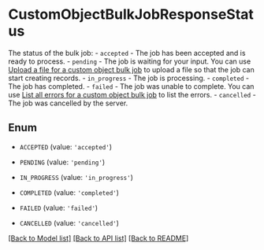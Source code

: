 # CustomObjectBulkJobResponseStatus

The status of the bulk job:  - `accepted` - The job has been accepted and is ready to process. - `pending` - The job is waiting for your input. You can use [Upload a file for a custom object bulk job](https://www.zuora.com/developer/api-references/api/operation/Post_UploadFileForCustomObjectBulkJob) to upload a file so that the job can start creating records. - `in_progress` - The job is processing. - `completed` - The job has completed. - `failed` - The job was unable to complete. You can use [List all errors for a custom object bulk job](https://www.zuora.com/developer/api-references/api/operation/Get_CustomObjectBulkJobErrors) to list the errors. - `cancelled` - The job was cancelled by the server. 

## Enum

* `ACCEPTED` (value: `'accepted'`)

* `PENDING` (value: `'pending'`)

* `IN_PROGRESS` (value: `'in_progress'`)

* `COMPLETED` (value: `'completed'`)

* `FAILED` (value: `'failed'`)

* `CANCELLED` (value: `'cancelled'`)

[[Back to Model list]](../README.md#documentation-for-models) [[Back to API list]](../README.md#documentation-for-api-endpoints) [[Back to README]](../README.md)


